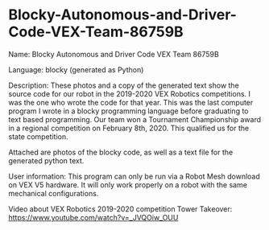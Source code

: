# Blocky-Autonomous-and-Driver-Code-VEX-Team-86759B
Name: Blocky Autonomous and Driver Code VEX Team 86759B

Language: blocky (generated as Python)

Description:
These photos and a copy of the generated text show the source code for our robot in the 2019-2020 VEX Robotics competitions. I was the one who wrote the code for that year. This was the last computer program I wrote in a blocky programming language before graduating to text based programming. Our team won a Tournament Championship award in a regional competition on February 8th, 2020. This qualified us for the state competition.

Attached are photos of the blocky code, as well as a text file for the generated python text.

User information: This program can only be run via a Robot Mesh download on VEX V5 hardware. It will only work properly on a robot with the same mechanical configurations.

Video about VEX Robotics 2019-2020 competition Tower Takeover:
https://www.youtube.com/watch?v=_JVQOiw_OUU


